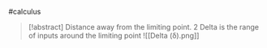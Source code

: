 #calculus 
>[!abstract] Distance away from the limiting point. 2 Delta is the range of inputs around the limiting point
>![[Delta (δ).png]]